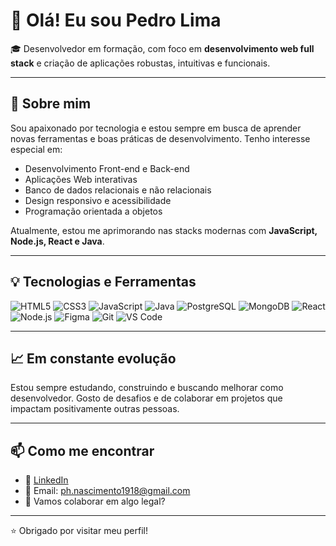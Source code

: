# 👋 Olá! Eu sou Pedro Lima

🎓 Desenvolvedor em formação, com foco em **desenvolvimento web full stack** e criação de aplicações robustas, intuitivas e funcionais.

---

## 🚀 Sobre mim

Sou apaixonado por tecnologia e estou sempre em busca de aprender novas ferramentas e boas práticas de desenvolvimento. Tenho interesse especial em:

- Desenvolvimento Front-end e Back-end
- Aplicações Web interativas
- Banco de dados relacionais e não relacionais
- Design responsivo e acessibilidade
- Programação orientada a objetos

Atualmente, estou me aprimorando nas stacks modernas com **JavaScript, Node.js, React e Java**.

---

## 💡 Tecnologias e Ferramentas

![HTML5](https://img.shields.io/badge/-HTML5-E34F26?style=flat&logo=html5&logoColor=white)
![CSS3](https://img.shields.io/badge/-CSS3-1572B6?style=flat&logo=css3)
![JavaScript](https://img.shields.io/badge/-JavaScript-F7DF1E?style=flat&logo=javascript&logoColor=black)
![Java](https://img.shields.io/badge/-Java-007396?style=flat&logo=java)
![PostgreSQL](https://img.shields.io/badge/-PostgreSQL-336791?style=flat&logo=postgresql)
![MongoDB](https://img.shields.io/badge/-MongoDB-47A248?style=flat&logo=mongodb)
![React](https://img.shields.io/badge/-React-61DAFB?style=flat&logo=react)
![Node.js](https://img.shields.io/badge/-Node.js-339933?style=flat&logo=node.js)
![Figma](https://img.shields.io/badge/-Figma-F24E1E?style=flat&logo=figma)
![Git](https://img.shields.io/badge/-Git-F05032?style=flat&logo=git)
![VS Code](https://img.shields.io/badge/-VS%20Code-007ACC?style=flat&logo=visual-studio-code)

---

## 📈 Em constante evolução

Estou sempre estudando, construindo e buscando melhorar como desenvolvedor. Gosto de desafios e de colaborar em projetos que impactam positivamente outras pessoas.

---

## 📫 Como me encontrar

- 💼 [LinkedIn]([https://www.linkedin.com/in/pedro-Lnascimento])
- 💌 Email: ph.nascimento1918@gmail.com
- 🧠 Vamos colaborar em algo legal?

---

⭐ Obrigado por visitar meu perfil!
